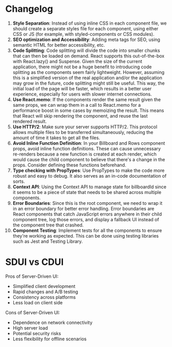 # Changelog

1. **Style Separation**: Instead of using inline CSS in each component file, we should create a separate styles file for each component, using either CSS or JS (for example, with styled-components or CSS modules).
2. **SEO optimization and Accessibility**: Adding meta tags for SEO, using semantic HTML for better accessibility, etc.
3. **Code Splitting**: Code splitting will divide the code into smaller chunks that can then be loaded on demand. React supports this out-of-the-box with React.lazy() and Suspense. Given the size of the current application, there might not be a huge benefit to introducing code splitting as the components seem fairly lightweight. However, assuming this is a simplified version of the real application and/or the application may grow in the future, code splitting might still be useful. This way, the initial load of the page will be faster, which results in a better user experience, especially for users with slower internet connections.
4. **Use React.memo**: If the components render the same result given the same props, we can wrap them in a call to React.memo for a performance boost in some cases by memoizing the result. This means that React will skip rendering the component, and reuse the last rendered result.
5. **Use HTTP/2**: Make sure your server supports HTTP/2. This protocol allows multiple files to be transferred simultaneously, reducing the amount of time it takes to get all the files.
6.  **Avoid Inline Function Definition**: In your Billboard and Rows component props, avoid inline function definitions. These can cause unnecessary re-renders because a new function is created at each render, which would cause the child component to believe that there's a change in the props. Consider defining these functions beforehand.
7. **Type checking with PropTypes**: Use PropTypes to make the code more robust and easy to debug. It also serves as an in-code documentation of sorts.
8. **Context API**: Using the Context API to manage state for billboardId since it seems to be a piece of state that needs to be shared across multiple components.
9. **Error Boundaries**: Since this is the root component, we need to wrap it in an error boundary for better error handling. Error boundaries are React components that catch JavaScript errors anywhere in their child component tree, log those errors, and display a fallback UI instead of the component tree that crashed.
10. **Component Testing**: Implement tests for all the components to ensure they're working as expected. This can be done using testing libraries such as Jest and Testing Library.

# SDUI vs CDUI

Pros of Server-Driven UI:

- Simplified client development
- Rapid changes and A/B testing
- Consistency across platforms
- Less load on client side

Cons of Server-Driven UI:

- Dependence on network connectivity
- High server load
- Potential security risks
- Less flexibility for offline scenarios
